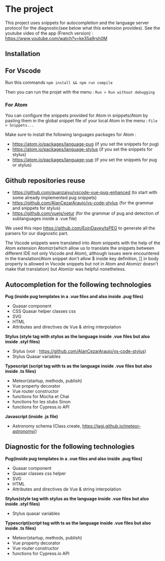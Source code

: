 # The project
This project uses snippets for autocompletion and the language server protocol for the diagnostic(see below what this extension provides).
See the youtube video of the app (French version) : https://www.youtube.com/watch?v=ke35a9rsh0M

## Installation

## For Vscode
Run this commands ```npm install && npm run compile```

Then you can run the projet with the menu : ```Run > Run without debugging```

### For Atom
You can configure the snippets provided for Atom in snippets/Atom by pasting them in the global snippet file of your local Atom in the menu : ```File > Snippets...```

Make sure to install the following languages packages for Atom :
- https://atom.io/packages/language-pug (if you set the snippets for pug)
- https://atom.io/packages/language-stylus (if you set the snippets for stylus)
- https://atom.io/packages/language-vue (if you set the snippets for pug or stylus)

## Github repositories reuse
- https://github.com/quanzaiyu/vscode-vue-pug-enhanced (to start with some already implemented pug snippets)
- https://github.com/AlanCezarAraujo/vs-code-stylus (for the grammar and snippets for stylus)
- https://github.com/vuejs/vetur (for the grammar of pug and detection of sublanguages inside a .vue file)

We used this repo https://github.com/EoinDavey/tsPEG to generate all the parsers for our diagnostic part.

The Vscode snippets were translated into Atom snippets with the help of the Atom extension Atomizr(which allow us to translate the snippets between different IDE not only Vscode and Atom), although issues were encountered in the translation(Atom snippet don't allow $ inside key definition, [] in body property is allowed in Vscode snippets but not in Atom and Atomizr doesn't make that translation) but Atomizr was helpful nonetheless.

## Autocompletion for the following technologies

**Pug (inside pug templates in a .vue files and also inside .pug files)**
- Quasar component
- CSS Quasar helper classes css
- SVG
- HTML
- Attributes and directives de Vue & string interpolation

**Stylus (style tag with stylus as the language inside .vue files but also inside .styl files)**
- Stylus (voir : https://github.com/AlanCezarAraujo/vs-code-stylus) 
- Stylus Quasar variables

**Typescript (script tag with ts as the language inside .vue files but also inside .ts files)**
- Meteor(startup, methods, publish)
- Vue property decorator
- Vue router constructor
- functions for Mocha et Chai
- functions for les stubs Sinon
- functions for Cypress.io API

**Javascript (inside .js file)**
- Astronomy schema (Class.create, https://jagi.github.io/meteor-astronomy/)

## Diagnostic for the following technologies

**Pug(inside pug templates in a .vue files and also inside .pug files)**
- Quasar component
- Quasar classes css helper
- SVG
- HTML
- Attributes and directives de Vue & string interpolation

**Stylus(style tag with stylus as the language inside .vue files but also inside .styl files)**
- Stylus quasar variables

**Typescript(script tag with ts as the language inside .vue files but also inside .ts files)**
- Meteor(startup, methods, publish)
- Vue property decorator
- Vue router constructor
- functions for Cypress.io API
